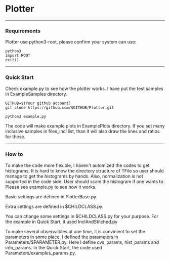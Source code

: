 # Plotter
---
### Requirements
Plotter use python3-root, please confirm your system can use:
```
python3
import ROOT
exit()
```
---
### Quick Start
Check example.py to see how the plotter works. I have put the test samples in ExampleSamples directory.
```
GITHUB=$(Your github account)
git clone https://github.com/$GITHUB/Plotter.git

python3 example.py
```
The code will make example plots in ExamplePlots directory. If you set many inclusive samples in
files\_incl list, than it will also draw the lines and ratios for those.

---
### How to
To make the code more flexible, I haven't automized the codes to get histograms. It is hard to know the directory structure of TFile so user should manage to get the histograms by hands. Also, normalization is not supported in the code side. User should scale the histogram if one wants to. Please see example.py to see how it works.

Basic settings are defined in PlotterBase.py

Extra settings are defined in $CHILDCLASS.py. 

You can change some settings in $CHILDCLASS.py for your purpose. For the example in Quick Start, it used InclAndStitched.py

To make several observalbles at one time, it is convinient to set the parameters in some place. I defined the parameters in Parameters/$PARAMETER.py. Here I define cvs\_params, hist\_params and info\_params. In the Quick Start, the code used Parameters/examples\_params.py.

